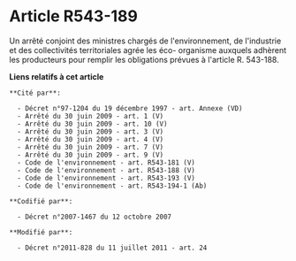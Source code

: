 # Article R543-189

Un arrêté conjoint des ministres chargés de l'environnement, de l'industrie et des collectivités territoriales agrée les éco-
organisme auxquels adhèrent les producteurs pour remplir les obligations prévues à l'article R. 543-188.

**Liens relatifs à cet article**

	**Cité par**:

	  - Décret n°97-1204 du 19 décembre 1997 - art. Annexe (VD)
	  - Arrêté du 30 juin 2009 - art. 1 (V)
	  - Arrêté du 30 juin 2009 - art. 10 (V)
	  - Arrêté du 30 juin 2009 - art. 3 (V)
	  - Arrêté du 30 juin 2009 - art. 4 (V)
	  - Arrêté du 30 juin 2009 - art. 7 (V)
	  - Arrêté du 30 juin 2009 - art. 9 (V)
	  - Code de l'environnement - art. R543-181 (V)
	  - Code de l'environnement - art. R543-188 (V)
	  - Code de l'environnement - art. R543-193 (V)
	  - Code de l'environnement - art. R543-194-1 (Ab)

	**Codifié par**:

	  - Décret n°2007-1467 du 12 octobre 2007

	**Modifié par**:

	  - Décret n°2011-828 du 11 juillet 2011 - art. 24
